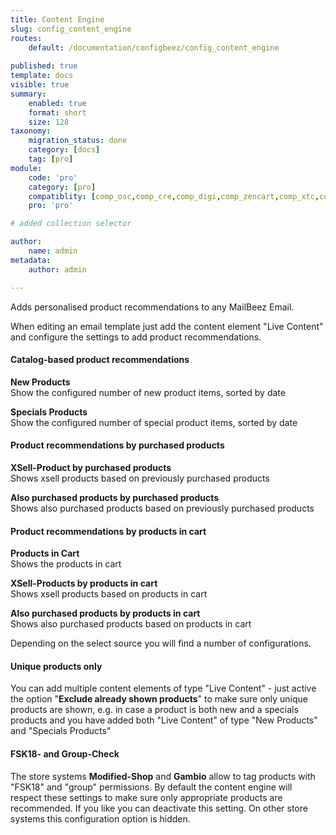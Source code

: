 ```yaml
---
title: Content Engine
slug: config_content_engine
routes:
    default: /documentation/configbeez/config_content_engine
        
published: true
template: docs
visible: true
summary:
    enabled: true
    format: short
    size: 128
taxonomy:
    migration_status: done
    category: [docs]
    tag: [pro]
module:
    code: 'pro'
    category: [pro]
    compatiblity: [comp_osc,comp_cre,comp_digi,comp_zencart,comp_xtc,comp_xtcm2,comp_gambio]   
    pro: 'pro'

# added collection selector

author:
    name: admin
metadata:
    author: admin

---
```


Adds personalised product recommendations to any MailBeez Email.

When editing an email template just add the content element "Live Content" and configure the settings to add product recommendations.


#### Catalog-based product recommendations 

**New Products**  
 Show the configured number of new product items, sorted by date

**Specials Products**  
 Show the configured number of special product items, sorted by date


#### Product recommendations by purchased products
**XSell-Product by purchased products**  
 Shows xsell products based on previously purchased products

**Also purchased products by purchased products**  
 Shows also purchased products based on previously purchased products


#### Product recommendations by products in cart
**Products in Cart**  
 Shows the products in cart

**XSell-Products by products in cart**  
 Shows xsell products based on products in cart

**Also purchased products by products in cart**  
 Shows also purchased products based on products in cart

Depending on the select source you will find a number of configurations.


#### Unique products only
You can add multiple content elements of type "Live Content" - just active the option "**Exclude already shown products**" to make sure only unique products are shown, e.g. in case a product is both new and a specials products and you have added both "Live Content" of type "New Products" and "Specials Products"

#### FSK18- and Group-Check
The store systems **Modified-Shop** and **Gambio** allow to tag products with "FSK18" and "group" permissions. By default the content engine will respect these settings to make sure only appropriate products are recommended. If you like you can deactivate this setting.
On other store systems this configuration option is hidden.

